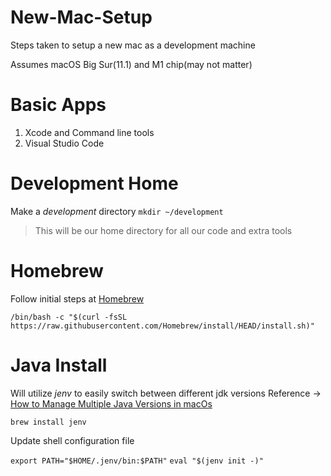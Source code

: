 # New-Mac-Setup

Steps taken to setup a new mac as a development machine

Assumes macOS Big Sur(11.1) and M1 chip(may not matter)

# Basic Apps
1. Xcode and Command line tools
2. Visual Studio Code

# Development Home
Make a *development* directory
```mkdir ~/development```
> This will be our home directory for all our code and extra tools

# Homebrew
Follow initial steps at [Homebrew](https://brew.sh) 

```/bin/bash -c "$(curl -fsSL https://raw.githubusercontent.com/Homebrew/install/HEAD/install.sh)"```

# Java Install
Will utilize *jenv* to easily switch between different jdk versions
Reference -> [How to Manage Multiple Java Versions in macOs](https://medium.com/@chamikakasun/how-to-manage-multiple-java-version-in-macos-e5421345f6d0)

```brew install jenv```

Update shell configuration file

```export PATH="$HOME/.jenv/bin:$PATH"```
```eval "$(jenv init -)"```

